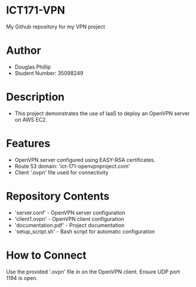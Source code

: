 # ICT171-VPN
My Github repository for my VPN project

# Author
- Douglas Phillip
- Student Number: 35098249

# Description
- This project demonstrates the use of IaaS to deploy an OpenVPN server on AWS EC2. 

# Features
- OpenVPN server configured using EASY-RSA certificates.
- Route 53 domain: 'ict-171-openvpnproject.com'
- Client '.ovpn' file used for connectivity

# Repository Contents
- 'server.conf' - OpenVPN server configuration
- 'client1.ovpn' - OpenVPN client configuration
- 'documentation.pdf' - Project documentation
- 'setup_script.sh' - Bash script for automatic configuration

# How to Connect
Use the provided '.ovpn' file in on the OpenVPN client. Ensure UDP port 1194 is open.
